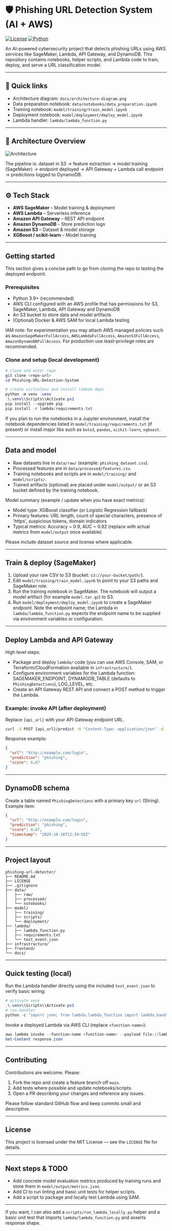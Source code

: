# 🛡️ Phishing URL Detection System (AI + AWS)

[![License](https://img.shields.io/badge/license-MIT-blue.svg)](LICENSE)
[![Python](https://img.shields.io/badge/python-3.9%2B-blue.svg)](https://www.python.org/)

An AI-powered cybersecurity project that detects phishing URLs using AWS services like SageMaker, Lambda, API Gateway, and DynamoDB. This repository contains notebooks, helper scripts, and Lambda code to train, deploy, and serve a URL classification model.

---

## 🧭 Quick links

- Architecture diagram: `docs/architecture-diagram.png`
- Data preparation notebook: `data/notebooks/data_preparation.ipynb`
- Training notebook: `model/training/train_model.ipynb`
- Deployment notebook: `model/deployment/deploy_model.ipynb`
- Lambda handler: `lambda/lambda_function.py`

---

## 🧠 Architecture Overview

![Architecture](docs/architecture-diagram.png)

The pipeline is: dataset in S3 → feature extraction → model training (SageMaker) → endpoint deployed → API Gateway + Lambda call endpoint → predictions logged to DynamoDB.

---

## ⚙️ Tech Stack
- **AWS SageMaker** – Model training & deployment
- **AWS Lambda** – Serverless inference
- **Amazon API Gateway** – REST API endpoint
- **Amazon DynamoDB** – Store prediction logs
- **Amazon S3** – Dataset & model storage
- **XGBoost / scikit-learn** – Model training

---

## Getting started

This section gives a concise path to go from cloning the repo to testing the deployed endpoint.

### Prerequisites

- Python 3.9+ (recommended)
- AWS CLI configured with an AWS profile that has permissions for S3, SageMaker, Lambda, API Gateway and DynamoDB
- An S3 bucket to store data and model artifacts
- (Optional) Docker & AWS SAM for local Lambda testing

IAM note: for experimentation you may attach AWS managed policies such as `AmazonSageMakerFullAccess`, `AWSLambdaFullAccess`, `AmazonS3FullAccess`, `AmazonDynamoDBFullAccess`. For production use least-privilege roles are recommended.

### Clone and setup (local development)

```powershell
# clone and enter repo
git clone <repo-url>
cd Phishing-URL-Detection-System

# create virtualenv and install lambda deps
python -m venv .venv
.\.venv\\Scripts\\Activate.ps1
pip install --upgrade pip
pip install -r lambda/requirements.txt
```

If you plan to run the notebooks in a Jupyter environment, install the notebook dependencies listed in `model/training/requirements.txt` (if present) or install major libs such as `boto3`, `pandas`, `scikit-learn`, `xgboost`.

---

## Data and model

- Raw datasets live in `data/raw/` (example: `phishing_dataset.csv`).
- Processed features are in `data/processed/features.csv`.
- Training notebooks and scripts are in `model/training/` and `model/scripts/`.
- Trained artifacts (optional) are placed under `model/output/` or an S3 bucket defined by the training notebook.

Model summary (example / update when you have exact metrics):

- Model type: XGBoost classifier (or Logistic Regression fallback)
- Primary features: URL length, count of special characters, presence of 'https', suspicious tokens, domain indicators
- Typical metrics: Accuracy ~ 0.9, AUC ~ 0.92 (replace with actual metrics from `model/output` once available)

Please include dataset source and license where applicable.

---

## Train & deploy (SageMaker)

1. Upload your raw CSV to S3 (bucket: `s3://your-bucket/path/`).
2. Edit `model/training/train_model.ipynb` to point to your S3 paths and SageMaker role.
3. Run the training notebook in SageMaker. The notebook will output a model artifact (for example `model.tar.gz`) to S3.
4. Run `model/deployment/deploy_model.ipynb` to create a SageMaker endpoint. Note the endpoint name; the Lambda in `lambda/lambda_function.py` expects the endpoint name to be supplied via environment variables or configuration.

---

## Deploy Lambda and API Gateway

High level steps:

- Package and deploy `lambda/` code (you can use AWS Console, SAM, or Terraform/CloudFormation available in `infrastructure/`).
- Configure environment variables for the Lambda function: SAGEMAKER_ENDPOINT, DYNAMODB_TABLE (defaults to `PhishingDetections`), LOG_LEVEL, etc.
- Create an API Gateway REST API and connect a POST method to trigger the Lambda.

### Example: invoke API (after deployment)

Replace `{api_url}` with your API Gateway endpoint URL.

```bash
curl -X POST {api_url}/predict -H "Content-Type: application/json" -d '{"url":"http://example.com/login"}'
```

Response example:

```json
{
  "url": "http://example.com/login",
  "prediction": "phishing",
  "score": 0.87
}
```

---

## DynamoDB schema

Create a table named `PhishingDetections` with a primary key `url` (String). Example item:

```json
{
  "url": "http://example.com/login",
  "prediction": "phishing",
  "score": 0.87,
  "timestamp": "2025-10-18T12:34:56Z"
}
```

---

## Project layout

```
phishing-url-detector/
├── README.md
├── LICENSE
├── .gitignore
├── data/
│   ├── raw/
│   ├── processed/
│   └── notebooks/
├── model/
│   ├── training/
│   ├── scripts/
│   └── deployment/
├── lambda/
│   ├── lambda_function.py
│   ├── requirements.txt
│   └── test_event.json
├── infrastructure/
├── frontend/
└── docs/
```

---

## Quick testing (local)

Run the Lambda handler directly using the included `test_event.json` to verify basic wiring:

```powershell
# activate venv
.\.venv\\Scripts\\Activate.ps1
# run handler
python -c "import json; from lambda.lambda_function import lambda_handler; print(lambda_handler(json.load(open('lambda/test_event.json')), None))"
```

Invoke a deployed Lambda via AWS CLI (replace `<function-name>`):

```powershell
aws lambda invoke --function-name <function-name> --payload file://lambda/test_event.json response.json
Get-Content response.json
```

---

## Contributing

Contributions are welcome. Please:

1. Fork the repo and create a feature branch off `main`.
2. Add tests where possible and update notebooks/scripts.
3. Open a PR describing your changes and reference any issues.

Please follow standard GitHub flow and keep commits small and descriptive.

---

## License

This project is licensed under the MIT License — see the `LICENSE` file for details.

---

## Next steps & TODO

- Add concrete model evaluation metrics produced by training runs and store them in `model/output/metrics.json`.
- Add CI to run linting and basic unit tests for helper scripts.
- Add a script to package and locally test Lambda using SAM.

---

If you want, I can also add a `scripts/run_lambda_locally.py` helper and a basic unit test that imports `lambda/lambda_function.py` and asserts response shape.
